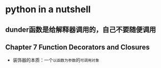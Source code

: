 # python in a nutshell

## dunder函数是给解释器调用的，自己不要随便调用

## Chapter 7 Function Decorators and Closures

- 装饰器的本质：一个`以函数为参数`的`可调用对象`




